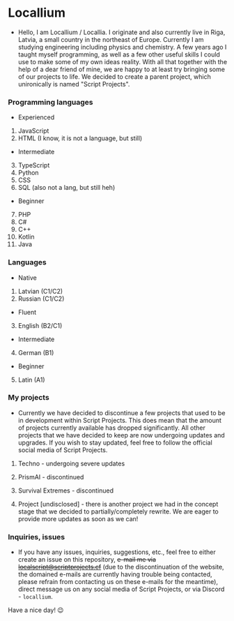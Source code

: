 # Locallium

- Hello, I am Locallium / Locallia. I originate and also currently live in Riga, Latvia, a small country in the northeast of Europe. Currently I am studying engineering including physics and chemistry. A few years ago I taught myself programming, as well as a few other useful skills I could use to make some of my own ideas reality. With all that together with the help of a dear friend of mine, we are happy to at least try bringing some of our projects to life. We decided to create a parent project, which unironically is named "Script Projects".

### Programming languages

- Experienced
1. JavaScript
2. HTML (I know, it is not a language, but still)
  
- Intermediate
3. TypeScript
4. Python
5. CSS
6. SQL (also not a lang, but still heh)
  
- Beginner
7. PHP
8. C#
9. C++
10. Kotlin
11. Java


### Languages

- Native
1. Latvian (C1/C2)
2. Russian (C1/C2)
- Fluent
3. English (B2/C1)
- Intermediate
4. German (B1)
- Beginner
5. Latin (A1)

### My projects

- Currently we have decided to discontinue a few projects that used to be in development within Script Projects. This does mean that the amount of projects currently available has dropped significantly. All other projects that we have decided to keep are now undergoing updates and upgrades. If you wish to stay updated, feel free to follow the official social media of Script Projects.

1. Techno - undergoing severe updates
2. PrismAI - discontinued
3. Survival Extremes - discontinued

4. Project [undisclosed] - there is another project we had in the concept stage that we decided to partially/completely rewrite. We are eager to provide more updates as soon as we can!

### Inquiries, issues

- If you have any issues, inquiries, suggestions, etc., feel free to either create an issue on this repository, ~~e-mail me via localscript@scriptprojects.cf~~ (due to the discontinuation of the website, the domained e-mails are currently having trouble being contacted, please refrain from contacting us on these e-mails for the meantime), direct message us on any social media of Script Projects, or via Discord - `locallium`.

Have a nice day! 😉
